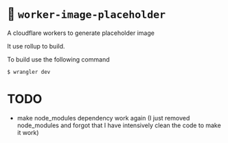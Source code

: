 # 👷 `worker-image-placeholder`

A cloudflare workers to generate placeholder image

It use rollup to build.

To build use the following command
```console
$ wrangler dev
```

# TODO
* make node_modules dependency work again (I just removed node_modules and forgot that I have intensively clean the code to make it work)